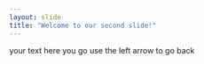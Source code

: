 ```yaml
---
layout: slide
title: "Welcome to our second slide!"
---
```

your text here you go
use the left arrow to go back
